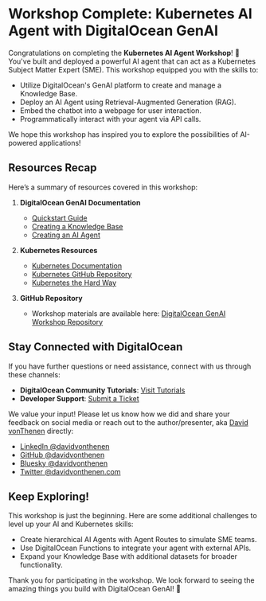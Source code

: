 # Workshop Complete: Kubernetes AI Agent with DigitalOcean GenAI

Congratulations on completing the **Kubernetes AI Agent Workshop**! 🎉 You've built and deployed a powerful AI agent that can act as a Kubernetes Subject Matter Expert (SME). This workshop equipped you with the skills to:

- Utilize DigitalOcean's GenAI platform to create and manage a Knowledge Base.
- Deploy an AI Agent using Retrieval-Augmented Generation (RAG).
- Embed the chatbot into a webpage for user interaction.
- Programmatically interact with your agent via API calls.

We hope this workshop has inspired you to explore the possibilities of AI-powered applications!

## Resources Recap

Here’s a summary of resources covered in this workshop:

1. **DigitalOcean GenAI Documentation**

   - [Quickstart Guide](https://docs.digitalocean.com/products/genai-platform/getting-started/quickstart/)
   - [Creating a Knowledge Base](https://docs.digitalocean.com/products/genai-platform/how-to/manage-kb/create/)
   - [Creating an AI Agent](https://docs.digitalocean.com/products/genai-platform/how-to/manage-ai-agent/create-agent/)

2. **Kubernetes Resources**

   - [Kubernetes Documentation](https://kubernetes.io/docs/)
   - [Kubernetes GitHub Repository](https://github.com/kubernetes/kubernetes)
   - [Kubernetes the Hard Way](https://github.com/kelseyhightower/kubernetes-the-hard-way)

3. **GitHub Repository**

   - Workshop materials are available here: [DigitalOcean GenAI Workshop Repository](https://github.com/do-community/genai-agent-workshop)

## Stay Connected with DigitalOcean

If you have further questions or need assistance, connect with us through these channels:

- **DigitalOcean Community Tutorials**: [Visit Tutorials](https://www.digitalocean.com/community/tutorials)
- **Developer Support**: [Submit a Ticket](https://www.digitalocean.com/company/contact/support/)

We value your input! Please let us know how we did and share your feedback on social media or reach out to the author/presenter, aka [David vonThenen](https://linktr.ee/davidvonthenen) directly:

- [LinkedIn @davidvonthenen](https://www.linkedin.com/in/davidvonthenen)
- [GitHub @davidvonthenen](https://github.com/davidvonthenen)
- [Bluesky @davidvonthenen](https://x.com/davidvonthenen)
- [Twitter @davidvonthenen.com](https://bsky.app/profile/davidvonthenen.com)

## Keep Exploring!

This workshop is just the beginning. Here are some additional challenges to level up your AI and Kubernetes skills:

- Create hierarchical AI Agents with Agent Routes to simulate SME teams.
- Use DigitalOcean Functions to integrate your agent with external APIs.
- Expand your Knowledge Base with additional datasets for broader functionality.

Thank you for participating in the workshop. We look forward to seeing the amazing things you build with DigitalOcean GenAI! 🚀
